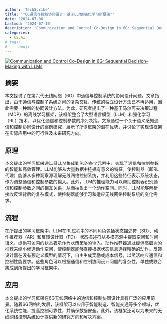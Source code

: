 ```yaml
---
author: 'TechScribe'
title: '"6G通信与控制协同设计：基于LLM的强化学习新框架"'
date: '2024-07-06'
Lastmod: '2024-07-10'
description: 'Communication and Control Co-Design in 6G: Sequential Decision-Making with LLMs'
categories:
  - CS.AI
# tags:
#   - emoji
---
```


[![Communication and Control Co-Design in 6G: Sequential Decision-Making with LLMs](https://arxiv-research-1301205113.cos.ap-guangzhou.myqcloud.com/images/2407.06227v1.pdf_0.jpg)](https://arxiv.org/abs/2407.06227v1)

## 摘要

本文探讨了在第六代无线网络（6G）中通信与控制系统的协同设计问题。文章指出，由于通信与控制子系统之间的复杂交互，传统的独立设计方法已不再适用，因此需要一种新的协同设计方法。为此，研究者提出了一种基于马尔可夫决策过程（MDP）的离线学习框架，该框架整合了大型语言模型（LLM）和强化学习（RL）技术，以优化通信和控制参数的序列决策。文章通过一个关于语义感知通信和控制协同设计的案例研究，展示了所提框架的潜在优势，并讨论了实现该框架在实际应用中的可行性及未来研究方向。<!--more-->

## 原理

本文提出的学习框架通过将LLM集成到RL的各个元素中，实现了通信和控制参数的智能和高效管理。LLM能够从大量数据中挖掘有意义的特征，使控制器（即RL代理）能够从多种观察源理解无线网络控制系统，并利用这些特征表示系统状态，作为调整通信和控制参数的输入。此外，LLM的推理能力可以帮助控制器识别通信和控制参数之间的相互关系，从而抽象出一个动作空间。同时，LLM能够解析接收反馈背后的复杂模式，使控制器能够学习和适应无线网络控制系统的变化需求。

## 流程

在所提出的学习框架中，LLM在RL过程中的不同角色包括状态描述符（SD）、动作推荐器（AR）和反馈设计器（FD）。状态描述符从多模态源中提取空间和时间语义，提供可访问的状态表示作为决策策略的输入。动作推荐器通过提供高层次的推荐来缩小候选动作空间，使控制器能够直接根据状态信息选择精确的动作。反馈设计器在没有预定义模型的情况下，自主生成奖励或成本信号，以灵活响应通信和控制性能要求。这些角色可以根据通信和控制协同设计问题的复杂性，单独或联合集成到所提出的学习框架中。

## 应用

本文提出的学习框架在6G无线网络中的通信和控制协同设计具有广泛的应用前景。随着6G网络的发展，该框架可以应用于智能制造、智能交通等多个领域，优化系统性能，提高控制可靠性，并确保数据安全。此外，该框架还可以为未来的无线网络控制系统设计提供新的研究方向和解决方案。